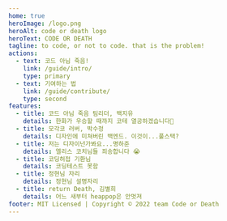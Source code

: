 ```yaml
---
home: true
heroImage: /logo.png
heroAlt: code or death logo
heroText: CODE OR DEATH
tagline: to code, or not to code. that is the problem!
actions:
  - text: 코드 아님 죽음!
    link: /guide/intro/
    type: primary
  - text: 기여하는 법
    link: /guide/contribute/
    type: second
features:
  - title: 코드 아님 죽음 팀리더, 백지유
    details: 한화가 우승할 때까지 코테 열공하겠습니다🦅
  - title: 모각코 러버, 박수정
    details: 디자인에 미쳐버린 백엔드. 이것이...풀스택?
  - title: 저는 디자이넌가봐요...명하준
    details: 엘리스 코치님들 죄송합니다 😭
  - title: 코딩허접 기환님
    details: 코딩테스트 못함
  - title: 정현님 자리
    details: 정현님 설명자리
  - title: return Death, 김별희
    details: 어느 새부터 heappop은 안멋져
footer: MIT Licensed | Copyright © 2022 team Code or Death
---
```

